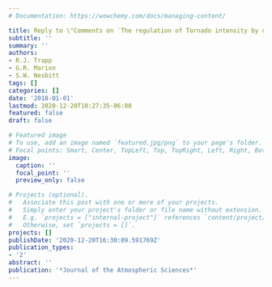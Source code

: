 ```yaml
---
# Documentation: https://wowchemy.com/docs/managing-content/

title: Reply to \"Comments on ′The regulation of Tornado intensity by updraft width′\"
subtitle: ''
summary: ''
authors:
- R.J. Trapp
- G.R. Marion
- S.W. Nesbitt
tags: []
categories: []
date: '2018-01-01'
lastmod: 2020-12-20T10:27:35-06:00
featured: false
draft: false

# Featured image
# To use, add an image named `featured.jpg/png` to your page's folder.
# Focal points: Smart, Center, TopLeft, Top, TopRight, Left, Right, BottomLeft, Bottom, BottomRight.
image:
  caption: ''
  focal_point: ''
  preview_only: false

# Projects (optional).
#   Associate this post with one or more of your projects.
#   Simply enter your project's folder or file name without extension.
#   E.g. `projects = ["internal-project"]` references `content/project/deep-learning/index.md`.
#   Otherwise, set `projects = []`.
projects: []
publishDate: '2020-12-20T16:30:09.591769Z'
publication_types:
- '2'
abstract: ''
publication: '*Journal of the Atmospheric Sciences*'
---
```

